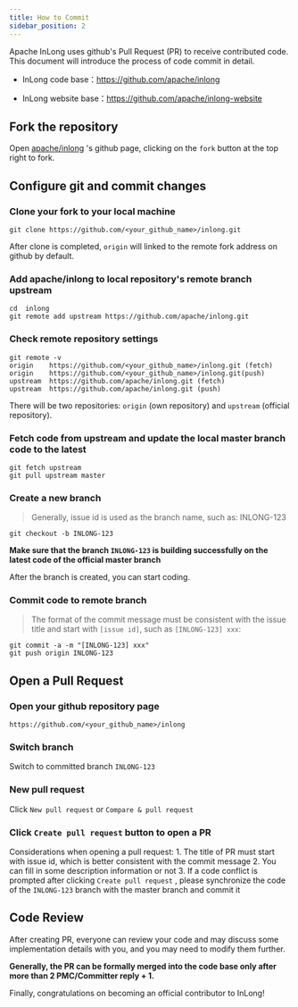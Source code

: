 ```yaml
---
title: How to Commit
sidebar_position: 2
---
```


Apache InLong uses github's Pull Request (PR) to receive contributed code. This document will introduce the process of code commit in detail.

- InLong code base：https://github.com/apache/inlong

- InLong website base：https://github.com/apache/inlong-website

## Fork the repository

Open [apache/inlong](https://github.com/apache/inlong) 's github page, clicking on the `fork` button at the top right to fork.

## Configure git and commit changes

### Clone your fork to your local machine

```shell
git clone https://github.com/<your_github_name>/inlong.git
```

After clone is completed, `origin` will linked to the remote fork address on github by default.

### Add apache/inlong to local repository's remote branch upstream

```shell
cd  inlong
git remote add upstream https://github.com/apache/inlong.git
```

### Check remote repository settings
              
```shell
git remote -v
origin    https://github.com/<your_github_name>/inlong.git (fetch)
origin    https://github.com/<your_github_name>/inlong.git(push)
upstream  https://github.com/apache/inlong.git (fetch)
upstream  https://github.com/apache/inlong.git (push)
```

There will be two repositories: `origin` (own repository) and `upstream` (official repository).

### Fetch code from upstream and update the local master branch code to the latest

```shell
git fetch upstream
git pull upstream master
```

### Create a new branch
> Generally, issue id is used as the branch name, such as: INLONG-123

```shell
git checkout -b INLONG-123
```

**Make sure that the branch `INLONG-123` is building successfully on the latest code of the official master branch**

After the branch is created, you can start coding.

### Commit code to remote branch
> The format of the commit message must be consistent with the issue title and start with `[issue id]`, such as `[INLONG-123] xxx`:
```shell
git commit -a -m "[INLONG-123] xxx"
git push origin INLONG-123
```

## Open a Pull Request
### Open your github repository page
   `https://github.com/<your_github_name>/inlong`
### Switch branch
   Switch to committed branch `INLONG-123`
###  New pull request
   Click `New pull request` or `Compare & pull request`
### Click `Create pull request` button to open a PR
   Considerations when opening a pull request:
      1. The title of PR must start with issue id, which is better consistent with the commit message
      2. You can fill in some description information or not
      3. If a code conflict is prompted after clicking `Create pull request` , please synchronize the code of the `INLONG-123` branch with the master branch and commit it

## Code Review
After creating PR, everyone can review your code and may discuss some implementation details with you, and you may need to modify them further.

**Generally, the PR can be formally merged into the code base only after more than 2 PMC/Committer reply + 1.**

Finally, congratulations on becoming an official contributor to InLong!